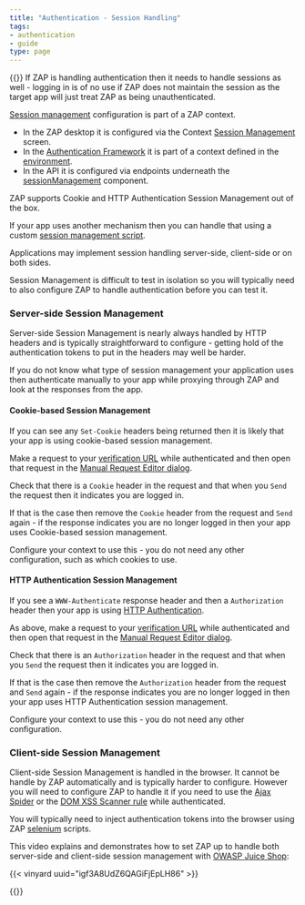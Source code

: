 ```yaml
---
title: "Authentication - Session Handling"
tags: 
- authentication
- guide
type: page
---
```

{{<vinyard-script>}}
If ZAP is handling authentication then it needs to handle sessions as well - logging in is of no use if ZAP does not maintain the session as the target app will just treat ZAP as being unauthenticated.

[Session management](/docs/desktop/start/features/sessionmanagement/) configuration is part of a ZAP context.

* In the ZAP desktop it is configured via the Context [Session Management](/docs/desktop/ui/dialogs/session/contexts/) screen.
* In the [Authentication Framework](/docs/automate/automation-framework/) it is part of a context defined in the [environment](/docs/desktop/addons/automation-framework/environment/).
* In the API it is configured via endpoints underneath the [sessionManagement](/docs/api/#zap-api-sessionmanagement) component.

ZAP supports Cookie and HTTP Authentication Session Management out of the box.

If your app uses another mechanism then you can handle that using a custom [session management script](https://github.com/zaproxy/community-scripts/tree/main/session).

Applications may implement session handling server-side, client-side or on both sides.

Session Management is difficult to test in isolation so you will typically need to also configure ZAP to handle authentication before you can test it.

### Server-side Session Management

Server-side Session Management is nearly always handled by HTTP headers and is typically straightforward to configure - getting hold of the authentication tokens to put in the headers may well be harder.

If you do not know what type of session management your application uses then authenticate manually to your app while proxying through ZAP and look at the responses from the app.

#### Cookie-based Session Management

If you can see any `Set-Cookie` headers being returned then it is likely that your app is using cookie-based session management.

Make a request to your [verification URL](../finding-a-verification-url/) while authenticated and then open that request in the [Manual Request Editor dialog](/docs/desktop/ui/dialogs/man_req/).

Check that there is a `Cookie` header in the request and that when you `Send` the request then it indicates you are logged in.

If that is the case then remove the `Cookie` header from the request and `Send` again - if the response indicates you are no longer logged in then your app uses Cookie-based session management.

Configure your context to use this - you do not need any other configuration, such as which cookies to use.

#### HTTP Authentication Session Management

If you see a `WWW-Authenticate` response header and then a `Authorization` header then your app is using [HTTP Authentication](https://developer.mozilla.org/en-US/docs/Web/HTTP/Authentication).

As above, make a request to your [verification URL](../finding-a-verification-url/) while authenticated and then open that request in the [Manual Request Editor dialog](/docs/desktop/ui/dialogs/man_req/).

Check that there is an `Authorization` header in the request and that when you `Send` the request then it indicates you are logged in.

If that is the case then remove the `Authorization` header from the request and `Send` again - if the response indicates you are no longer logged in then your app uses HTTP Authentication session management.

Configure your context to use this - you do not need any other configuration.

### Client-side Session Management

Client-side Session Management is handled in the browser. It cannot be handle by ZAP automatically and is typically harder to configure.
However you will need to configure ZAP to handle it if you need to use the [Ajax Spider](/docs/desktop/addons/ajax-spider/) or the [DOM XSS Scanner rule](/docs/desktop/addons/dom-xss-active-scan-rule/) while authenticated.

You will typically need to inject authentication tokens into the browser using ZAP [selenium](https://github.com/zaproxy/community-scripts/tree/main/selenium) scripts.

This video explains and demonstrates how to set ZAP up to handle both server-side and client-side session management with 
[OWASP Juice Shop](https://owasp.org/www-project-juice-shop/):

{{< vinyard uuid="igf3A8UdZ6QAGiFjEpLH86" >}}

{{<prevnext prevUrl="../finding-a-verification-url/" prevTitle="Finding a verification URL" nextTitle="Authentication methods (coming soon)">}}